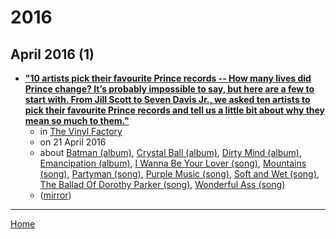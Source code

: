 # 2016

## April 2016 (1)

 - [**"10 artists pick their favourite Prince records -- How many lives did Prince change? It’s probably impossible to say, but here are a few to start with. From Jill Scott to Seven Davis Jr., we asked ten artists to pick their favourite Prince records and tell us a little bit about why they mean so much to them."**](https://thevinylfactory.com/features/10-artists-pick-their-favourite-prince-records/)
    - in [The Vinyl Factory](../../publications/the-vinyl-factory/index.md)
    - on 21 April 2016
    - about [Batman (album)](../../topics/album/batman/index.md), [Crystal Ball (album)](../../topics/album/crystal-ball/index.md), [Dirty Mind (album)](../../topics/album/dirty-mind/index.md), [Emancipation (album)](../../topics/album/emancipation/index.md), [I Wanna Be Your Lover (song)](../../topics/song/i-wanna-be-your-lover/index.md), [Mountains (song)](../../topics/song/mountains/index.md), [Partyman (song)](../../topics/song/partyman/index.md), [Purple Music (song)](../../topics/song/purple-music/index.md), [Soft and Wet (song)](../../topics/song/soft-and-wet/index.md), [The Ballad Of Dorothy Parker (song)](../../topics/song/the-ballad-of-dorothy-parker/index.md), [Wonderful Ass (song)](../../topics/song/wonderful-ass/index.md)
    - ([mirror](https://web.archive.org/web/*/https://thevinylfactory.com/features/10-artists-pick-their-favourite-prince-records/))

----

[Home](../index.md)
